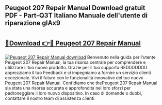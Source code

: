 ## Peugeot 207 Repair Manual Download gratuit PDF - Part-Q3T Italiano Manuale dell'utente di riparazione gIAx9

# <h2><a href="http://df97a8m.blite.top/?on=Peugeot+207+Repair+Manual">🔗Download 👉🔴 Peugeot 207 Repair Manual</a></h2>

[![Peugeot 207 Repair Manual download](https://i.imgur.com/lujVjoI.png)](http://df97a8m.blite.top/?on=Peugeot+207+Repair+Manual)
Benvenuto nella guida per l'utente Peugeot 207 Repair Manual, la tua risorsa centrale per comprendere e utilizzare il tuo nuovo prodotto. Grazie per il tuo supporto REDDDDDDD apprezziamo il tuo Feedback e ci impegniamo a fornire un servizio clienti eccezionale. Vivi il futuro con le funzionalità innovative del tuo nuovo Peugeot 207 Repair Manual. Confidiamo che thePeugeot 207 Repair Manual sia stata una risorsa accurata e approfondita nei loro sforzi per padroneggiare il loro nuovo dispositivo. In caso di domande o dubbi, contattare il nostro team di assistenza clienti.
